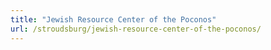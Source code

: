 ```yaml
---
title: "Jewish Resource Center of the Poconos"
url: /stroudsburg/jewish-resource-center-of-the-poconos/
---
```

